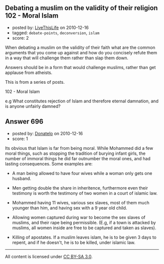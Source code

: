 ## Debating a muslim on the validity of their religion 102 - Moral Islam

- posted by: [LiveThisLife](https://stackexchange.com/users/-1/150-livethislife) on 2010-12-16
- tagged: `debate-points`, `deconversion`, `islam`
- score: 2

When debating a muslim on the validity of their faith what are the common arguments that you come up against and how do you concisely refute them in a way that will challenge them rather than slap them down.

Answers should be in a form that would challenge muslims, rather than get applause from atheists.

This is from a series of posts.

102 - Moral Islam

e.g What constitutes rejection of Islam and therefore eternal damnation, and is anyone unfairly damned?




## Answer 696

- posted by: [Donatelo](https://stackexchange.com/users/-1/196-donatelo) on 2010-12-16
- score: 1

Its obvious that Islam is far from being moral. While Mohammed did a few moral things, such as stopping the tradition of burying infant girls, the number of immoral things he did far outnumber the moral ones, and had lasting consequences. Some examples are:

- A man being allowed to have four wives while a woman only gets one husband.

- Men getting double the share in inheritence, furthermore even their testimony is worth the testimony of two women in a court of islamic law.

- Mohammed having 11 wives, various sex slaves, most of them much younger than him, and having sex with a 9 year old child. 

- Allowing women captured during war to become the sex slaves of muslims, and their rape being permissible. (E.g, if a town is attacked by muslims, all women inside are free to be captured and taken as slaves).

- Killing of apostates. If a muslim leaves islam, he is to be given 3 days to repent, and if he doesn't, he is to be killed, under islamic law.



---

All content is licensed under [CC BY-SA 3.0](https://creativecommons.org/licenses/by-sa/3.0/).
